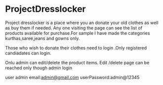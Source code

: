 # ProjectDresslocker

Project dresslocker is a place where you an donate your old clothes as well as buy them if needed.
Any one visiting the  page can see the list of products available for purchase.For sample I have made the categories kurthas,saree,jeans and gowns only.

Those who wish to donate their clothes need to login .Only  registered candiadates can login.

Onlu admin can edit/delete the product items.
Edit /delete page can be reached only though admin login

user admin email:admin@gmail.com
userPassword:admin@12345


